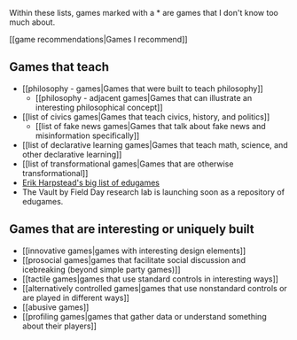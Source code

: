 Within these lists, games marked with a \* are games that I don't know too much about.

[[game recommendations|Games I recommend]]

Games that teach
----------------

 - [[philosophy - games|Games that were built to teach philosophy]]
   - [[philosophy - adjacent games|Games that can illustrate an interesting philosophical concept]]
 - [[list of civics games|Games that teach civics, history, and politics]]
   - [[list of fake news games|Games that talk about fake news and misinformation specifically]]
 - [[list of declarative learning games|Games that teach math, science, and other declarative learning]]
 - [[list of transformational games|Games that are otherwise transformational]]
 - [Erik Harpstead's big list of edugames](edugames.design/big-list)
 - The Vault by Field Day research lab is launching soon as a repository of edugames.

Games that are interesting or uniquely built
--------------------------------------------

 - [[innovative games|games with interesting design elements]]
 - [[prosocial games|games that facilitate social discussion and icebreaking (beyond simple party games)]]
 - [[tactile games|games that use standard controls in interesting ways]]
 - [[alternatively controlled games|games that use nonstandard controls or are played in different ways]]
 - [[abusive games]]
 - [[profiling games|games that gather data or understand something about their players]]
